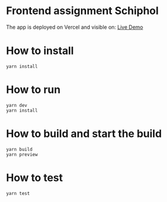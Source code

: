 # Frontend assignment Schiphol

The app is deployed on Vercel and visible on:
[Live Demo](https://frontend-assignment-schiphol.vercel.app/)


# How to install

```
yarn install
```

# How to run

```
yarn dev
yarn install
```

# How to build and start the build

```
yarn build
yarn preview
```

# How to test 

```
yarn test
```